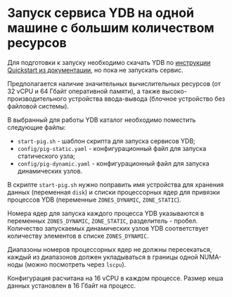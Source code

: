 # Запуск сервиса YDB на одной машине с большим количеством ресурсов

Для подготовки к запуску необходимо скачать YDB по [инструкции Quickstart из документации](https://ydb.tech/ru/docs/getting_started/quickstart), но пока не запускать сервис.

Предполагается наличие значительных вычислительных ресурсов (от 32 vCPU и 64 Гбайт оперативной памяти), а также высоко-производительного устройства ввода-вывода (блочное устройство без файловой системы).

В выбранный для работы YDB каталог необходимо поместить следующие файлы:

* `start-pig.sh` - шаблон скрипта для запуска сервисов YDB;
* `config/pig-static.yaml` - конфигурационный файл для запуска статического узла;
* `config/pig-dynamic.yaml` - конфигурационный файл для запуска динамических узлов.

В скрипте `start-pig.sh` нужно поправить имя устройства для хранения данных (переменная `disk`) и списки процессорных ядер для привязки процессов YDB (переменные `ZONES_DYNAMIC`, `ZONE_STATIC`).

Номера ядер для запуска каждого процесса YDB указываются в переменных `ZONES_DYNAMIC`, `ZONE_STATIC`, разделитель - пробел. Количество запускаемых динамических узлов YDB соответствует количеству элементов в списке `ZONES_DYNAMIC`.

Диапазоны номеров процессорных ядер не должны пересекаться, каждый из диапазонов должен укладываться в границы одной NUMA-ноды (можно посмотреть через `lscpu`).

Конфигурация расчитана на 16 vCPU в каждом процессе. Размер кеша данных установлен в 16 Гбайт на процесс.
